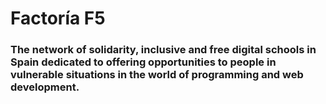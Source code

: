 # Factoría F5

### The network of solidarity, inclusive and free digital schools in Spain dedicated to offering opportunities to people in vulnerable situations in the world of programming and web development.
